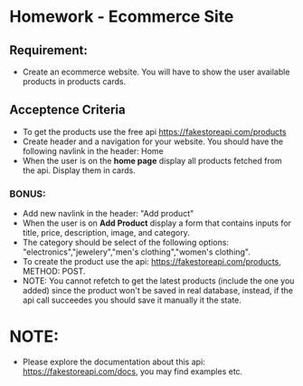# Homework - Ecommerce Site

## Requirement:

- Create an ecommerce website. You will have to show the user available products in products cards.

## Acceptence Criteria

- To get the products use the free api https://fakestoreapi.com/products
- Create header and a navigation for your website. You should have the following navlink in the header: Home
- When the user is on the **home page** display all products fetched from the api. Display them in cards.

### BONUS:

- Add new navlink in the header: "Add product"
- When the user is on **Add Product** display a form that contains inputs for title, price, description, image, and category.
- The category should be select of the following options: "electronics","jewelery","men's clothing","women's clothing".
- To create the product use the api: https://fakestoreapi.com/products, METHOD: POST.
- NOTE: You cannot refetch to get the latest products (include the one you added) since the product won't be saved in real database, instead, if the api call succeedes you should save it manually it the state.

# NOTE:

- Please explore the documentation about this api: https://fakestoreapi.com/docs, you may find examples etc.
